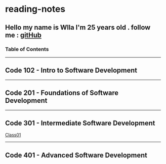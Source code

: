# reading-notes

**Hello my name is Wlla I'm 25 years old .**
follow me : [gitHub](https://github.com/WllaTalafha)
---

### Table of Contents
---
## Code 102 - Intro to Software Development
---
## Code 201 - Foundations of Software Development
---
## Code 301 - Intermediate Software Development
[Class01](Class01.md)

---
## Code 401 - Advanced Software Development

